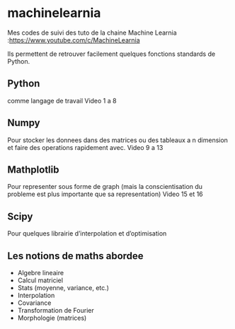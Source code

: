 # machinelearnia
Mes codes de suivi des tuto de la chaine Machine Learnia :https://www.youtube.com/c/MachineLearnia

Ils permettent de retrouver facilement quelques fonctions standards de Python.


## Python 
comme langage de travail
Video 1 a 8

## Numpy 
Pour stocker les donnees dans des matrices ou des tableaux a n dimension et faire des operations rapidement avec.
Video 9 a 13

## Mathplotlib 
Pour representer sous forme de graph (mais la conscientisation du probleme est plus importante que sa representation)
Video 15 et 16

## Scipy 
Pour quelques librairie d’interpolation et d’optimisation


## Les notions de maths abordee
- Algebre lineaire
- Calcul matriciel
- Stats (moyenne, variance, etc.)
- Interpolation
- Covariance
- Transformation de Fourier
- Morphologie (matrices)
